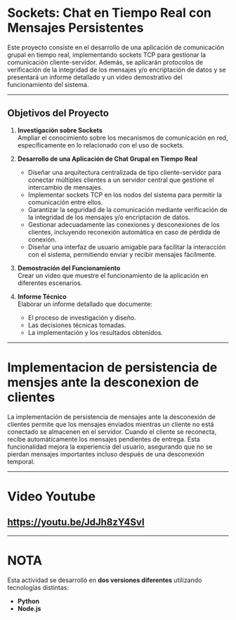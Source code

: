 # Sockets: Chat en Tiempo Real con Mensajes Persistentes

Este proyecto consiste en el desarrollo de una aplicación de comunicación grupal en tiempo real, implementando sockets TCP para gestionar la comunicación cliente-servidor. Además, se aplicarán protocolos de verificación de la integridad de los mensajes y/o encriptación de datos y se presentará un informe detallado y un video demostrativo del funcionamiento del sistema.

---

## Objetivos del Proyecto

1. **Investigación sobre Sockets**  
   Ampliar el conocimiento sobre los mecanismos de comunicación en red, específicamente en lo relacionado con el uso de sockets.

2. **Desarrollo de una Aplicación de Chat Grupal en Tiempo Real**  
   - Diseñar una arquitectura centralizada de tipo cliente-servidor para conectar múltiples clientes a un servidor central que gestione el intercambio de mensajes.
   - Implementar sockets TCP en los nodos del sistema para permitir la comunicación entre ellos.
   - Garantizar la seguridad de la comunicación mediante verificación de la integridad de los mensajes y/o encriptación de datos.
   - Gestionar adecuadamente las conexiones y desconexiones de los clientes, incluyendo reconexión automática en caso de pérdida de conexión.
   - Diseñar una interfaz de usuario amigable para facilitar la interacción con el sistema, permitiendo enviar y recibir mensajes fácilmente.

3. **Demostración del Funcionamiento**  
   Crear un video que muestre el funcionamiento de la aplicación en diferentes escenarios.

4. **Informe Técnico**  
   Elaborar un informe detallado que documente:
   - El proceso de investigación y diseño.
   - Las decisiones técnicas tomadas.
   - La implementación y los resultados obtenidos.

---

# Implementacion de persistencia de mensjes ante la desconexion de clientes

La implementación de persistencia de mensajes ante la desconexión de clientes permite que los mensajes enviados mientras un cliente no está conectado se almacenen en el servidor. Cuando el cliente se reconecta, recibe automáticamente los mensajes pendientes de entrega. Esta funcionalidad mejora la experiencia del usuario, asegurando que no se pierdan mensajes importantes incluso después de una desconexión temporal.

---
# Video Youtube

## **https://youtu.be/JdJh8zY4SvI**

---

# NOTA
Esta actividad se desarrolló en **dos versiones diferentes** utilizando tecnologías distintas:

- **Python**
- **Node.js**

